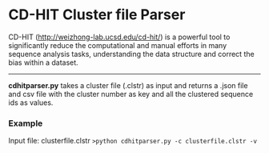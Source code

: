 # CD-HIT Cluster file Parser
CD-HIT (http://weizhong-lab.ucsd.edu/cd-hit/) is a powerful tool to significantly reduce the computational and manual efforts in many sequence analysis tasks, understanding the data structure and correct the bias within a dataset.  
- - - -
**cdhitparser.py** takes a cluster file (.clstr) as input and returns a .json file and csv file with the cluster number as key and all the clustered sequence ids as values.

### Example
Input file: clusterfile.clstr
`>python cdhitparser.py -c clusterfile.clstr -v`



